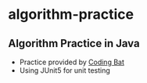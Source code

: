 # algorithm-practice

## Algorithm Practice in Java

- Practice provided by [Coding Bat](https://codingbat.com/java)
- Using JUnit5 for unit testing

